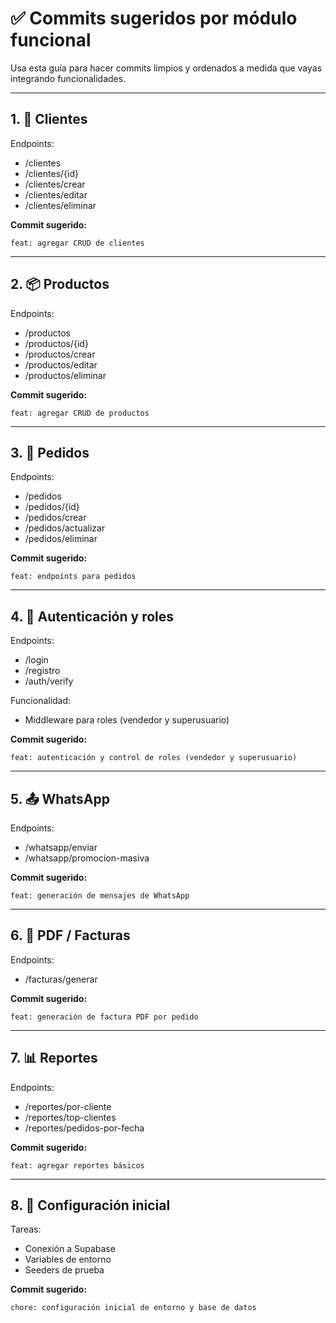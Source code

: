 
# ✅ Commits sugeridos por módulo funcional

Usa esta guía para hacer commits limpios y ordenados a medida que vayas integrando funcionalidades.

---

## 1. 🧾 Clientes
Endpoints:
- /clientes
- /clientes/{id}
- /clientes/crear
- /clientes/editar
- /clientes/eliminar

**Commit sugerido:**
```
feat: agregar CRUD de clientes
```

---

## 2. 📦 Productos
Endpoints:
- /productos
- /productos/{id}
- /productos/crear
- /productos/editar
- /productos/eliminar

**Commit sugerido:**
```
feat: agregar CRUD de productos
```

---

## 3. 📑 Pedidos
Endpoints:
- /pedidos
- /pedidos/{id}
- /pedidos/crear
- /pedidos/actualizar
- /pedidos/eliminar

**Commit sugerido:**
```
feat: endpoints para pedidos
```

---

## 4. 🔐 Autenticación y roles
Endpoints:
- /login
- /registro
- /auth/verify

Funcionalidad:
- Middleware para roles (vendedor y superusuario)

**Commit sugerido:**
```
feat: autenticación y control de roles (vendedor y superusuario)
```

---

## 5. 📤 WhatsApp
Endpoints:
- /whatsapp/enviar
- /whatsapp/promocion-masiva

**Commit sugerido:**
```
feat: generación de mensajes de WhatsApp
```

---

## 6. 🧾 PDF / Facturas
Endpoints:
- /facturas/generar

**Commit sugerido:**
```
feat: generación de factura PDF por pedido
```

---

## 7. 📊 Reportes
Endpoints:
- /reportes/por-cliente
- /reportes/top-clientes
- /reportes/pedidos-por-fecha

**Commit sugerido:**
```
feat: agregar reportes básicos
```

---

## 8. 🔧 Configuración inicial
Tareas:
- Conexión a Supabase
- Variables de entorno
- Seeders de prueba

**Commit sugerido:**
```
chore: configuración inicial de entorno y base de datos
```
